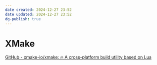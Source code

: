 ```yaml
---
date created: 2024-12-27 23:52
date updated: 2024-12-27 23:52
dg-publish: true
---
```


# XMake

[GitHub - xmake-io/xmake: 🔥 A cross-platform build utility based on Lua](https://github.com/xmake-io/xmake)
